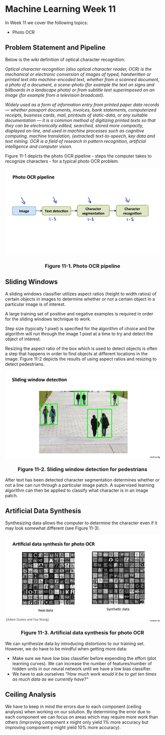 # Machine Learning Week 11

In Week 11 we cover the following topics:
* Photo OCR

## Problem Statement and Pipeline

Below is the wiki definition of optical character recognition:

*Optical character recognition (also optical character reader, OCR) is the mechanical or electronic conversion of images of typed, handwritten or printed text into machine-encoded text, whether from a scanned document, a photo of a document, a scene-photo (for example the text on signs and billboards in a landscape photo) or from subtitle text superimposed on an image (for example from a television broadcast).*

*Widely used as a form of information entry from printed paper data records — whether passport documents, invoices, bank statements, computerized receipts, business cards, mail, printouts of static-data, or any suitable documentation — it is a common method of digitizing printed texts so that they can be electronically edited, searched, stored more compactly, displayed on-line, and used in machine processes such as cognitive computing, machine translation, (extracted) text-to-speech, key data and text mining. OCR is a field of research in pattern recognition, artificial intelligence and computer vision.*

Figure 11-1 depicts the photo OCR pipeline - steps the computer takes to recognize characters - for a typical photo OCR problem.

<div align="center">
  <img src="photos/ocrpipe.jpg">
  <h3>Figure 11-1. Photo OCR pipeline</h3>
</div>

## Sliding Windows

A sliding windows classifier utilizes aspect ratios (height to width ratios) of certain objects in images to determine whether or not a certain object in a particular image is of interest.

A large training set of positive and negative examples is required in order for the sliding windows technique to work.

Step size (typically 1 pixel) is specified for the algorithm of choice and the algorithm will run through the image 1 pixel at a time to try and detect the object of interest.

Resizing the aspect ratio of the box which is used to detect objects is often a step that happens in order to find objects at different locations in the image. Figure 11-2 depicts the results of using aspect ratios and resizing to detect pedestrians.

<div align="center">
  <img src="photos/sliding.jpg">
  <h3>Figure 11-2. Sliding window detection for pedestrians</h3>
</div>

After text has been detected character segmentation determines whether or not a line can run through a particular image patch. A supervised learning algorithm can then be applied to classify what character is in an image patch.

## Artificial Data Synthesis

Synthesizing data allows the computer to determine the character even if it may look somewhat different (see Figure 11-3).

<div align="center">
  <img src="photos/artdata.jpg">
  <h3>Figure 11-3. Artificial data synthesis for photo OCR</h3>
</div>

We can synthesize data by introducing distortions to our training set. However, we do have to be mindful when getting more data:
* Make sure we have low bias classifier before expending the effort (plot learning curves). We can increase the number of features/number of hidden units in our neural network until we have a low bias classifier.
* We have to ask ourselves *"How much work would it be to get ten times as much data as we currently have?"*

## Ceiling Analysis

We have to keep in mind the errors due to each component (ceiling analysis) when working on our solution. By determining the error due to each component we can focus on areas which may require more work than others (improving component x might only yield 1% more accuracy but improving component y might yield 10% more accuracy).
